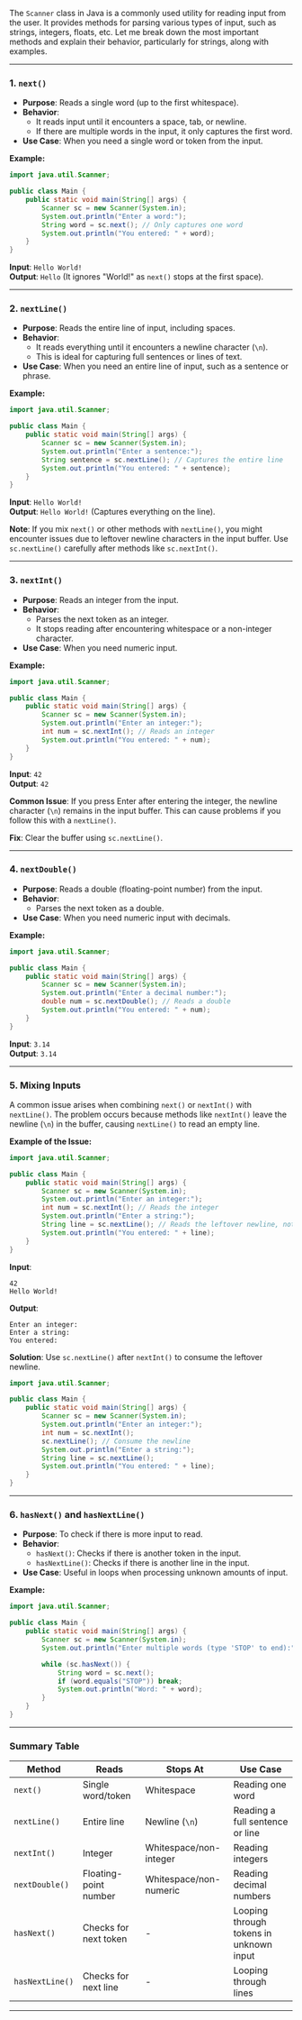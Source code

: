 The `Scanner` class in Java is a commonly used utility for reading input from the user. It provides methods for parsing various types of input, such as strings, integers, floats, etc. Let me break down the most important methods and explain their behavior, particularly for strings, along with examples.

---

### 1. **`next()`**
   - **Purpose**: Reads a single word (up to the first whitespace).
   - **Behavior**:
     - It reads input until it encounters a space, tab, or newline.
     - If there are multiple words in the input, it only captures the first word.
   - **Use Case**: When you need a single word or token from the input.

   **Example:**
   ```java
   import java.util.Scanner;

   public class Main {
       public static void main(String[] args) {
           Scanner sc = new Scanner(System.in);
           System.out.println("Enter a word:");
           String word = sc.next(); // Only captures one word
           System.out.println("You entered: " + word);
       }
   }
   ```
   **Input**: `Hello World!`  
   **Output**: `Hello` (It ignores "World!" as `next()` stops at the first space).

---

### 2. **`nextLine()`**
   - **Purpose**: Reads the entire line of input, including spaces.
   - **Behavior**:
     - It reads everything until it encounters a newline character (`\n`).
     - This is ideal for capturing full sentences or lines of text.
   - **Use Case**: When you need an entire line of input, such as a sentence or phrase.

   **Example:**
   ```java
   import java.util.Scanner;

   public class Main {
       public static void main(String[] args) {
           Scanner sc = new Scanner(System.in);
           System.out.println("Enter a sentence:");
           String sentence = sc.nextLine(); // Captures the entire line
           System.out.println("You entered: " + sentence);
       }
   }
   ```
   **Input**: `Hello World!`  
   **Output**: `Hello World!` (Captures everything on the line).

   **Note**: If you mix `next()` or other methods with `nextLine()`, you might encounter issues due to leftover newline characters in the input buffer. Use `sc.nextLine()` carefully after methods like `sc.nextInt()`.

---

### 3. **`nextInt()`**
   - **Purpose**: Reads an integer from the input.
   - **Behavior**:
     - Parses the next token as an integer.
     - It stops reading after encountering whitespace or a non-integer character.
   - **Use Case**: When you need numeric input.

   **Example:**
   ```java
   import java.util.Scanner;

   public class Main {
       public static void main(String[] args) {
           Scanner sc = new Scanner(System.in);
           System.out.println("Enter an integer:");
           int num = sc.nextInt(); // Reads an integer
           System.out.println("You entered: " + num);
       }
   }
   ```
   **Input**: `42`  
   **Output**: `42`

   **Common Issue**: If you press Enter after entering the integer, the newline character (`\n`) remains in the input buffer. This can cause problems if you follow this with a `nextLine()`.

   **Fix**: Clear the buffer using `sc.nextLine()`.

---

### 4. **`nextDouble()`**
   - **Purpose**: Reads a double (floating-point number) from the input.
   - **Behavior**:
     - Parses the next token as a double.
   - **Use Case**: When you need numeric input with decimals.

   **Example:**
   ```java
   import java.util.Scanner;

   public class Main {
       public static void main(String[] args) {
           Scanner sc = new Scanner(System.in);
           System.out.println("Enter a decimal number:");
           double num = sc.nextDouble(); // Reads a double
           System.out.println("You entered: " + num);
       }
   }
   ```
   **Input**: `3.14`  
   **Output**: `3.14`

---

### 5. **Mixing Inputs**
   A common issue arises when combining `next()` or `nextInt()` with `nextLine()`. The problem occurs because methods like `nextInt()` leave the newline (`\n`) in the buffer, causing `nextLine()` to read an empty line.

   **Example of the Issue:**
   ```java
   import java.util.Scanner;

   public class Main {
       public static void main(String[] args) {
           Scanner sc = new Scanner(System.in);
           System.out.println("Enter an integer:");
           int num = sc.nextInt(); // Reads the integer
           System.out.println("Enter a string:");
           String line = sc.nextLine(); // Reads the leftover newline, not the actual input
           System.out.println("You entered: " + line);
       }
   }
   ```
   **Input**:  
   ```
   42
   Hello World!
   ```
   **Output**:  
   ```
   Enter an integer:
   Enter a string:
   You entered: 
   ```

   **Solution**: Use `sc.nextLine()` after `nextInt()` to consume the leftover newline.
   ```java
   import java.util.Scanner;

   public class Main {
       public static void main(String[] args) {
           Scanner sc = new Scanner(System.in);
           System.out.println("Enter an integer:");
           int num = sc.nextInt();
           sc.nextLine(); // Consume the newline
           System.out.println("Enter a string:");
           String line = sc.nextLine();
           System.out.println("You entered: " + line);
       }
   }
   ```

---

### 6. **`hasNext()` and `hasNextLine()`**
   - **Purpose**: To check if there is more input to read.
   - **Behavior**:
     - `hasNext()`: Checks if there is another token in the input.
     - `hasNextLine()`: Checks if there is another line in the input.
   - **Use Case**: Useful in loops when processing unknown amounts of input.

   **Example:**
   ```java
   import java.util.Scanner;

   public class Main {
       public static void main(String[] args) {
           Scanner sc = new Scanner(System.in);
           System.out.println("Enter multiple words (type 'STOP' to end):");

           while (sc.hasNext()) {
               String word = sc.next();
               if (word.equals("STOP")) break;
               System.out.println("Word: " + word);
           }
       }
   }
   ```

---

### Summary Table

| Method         | Reads                                   | Stops At                        | Use Case                                  |
|----------------|----------------------------------------|---------------------------------|-------------------------------------------|
| `next()`       | Single word/token                      | Whitespace                     | Reading one word                          |
| `nextLine()`   | Entire line                            | Newline (`\n`)                 | Reading a full sentence or line          |
| `nextInt()`    | Integer                                | Whitespace/non-integer         | Reading integers                          |
| `nextDouble()` | Floating-point number                  | Whitespace/non-numeric         | Reading decimal numbers                   |
| `hasNext()`    | Checks for next token                 | -                               | Looping through tokens in unknown input   |
| `hasNextLine()`| Checks for next line                  | -                               | Looping through lines                     |

---

